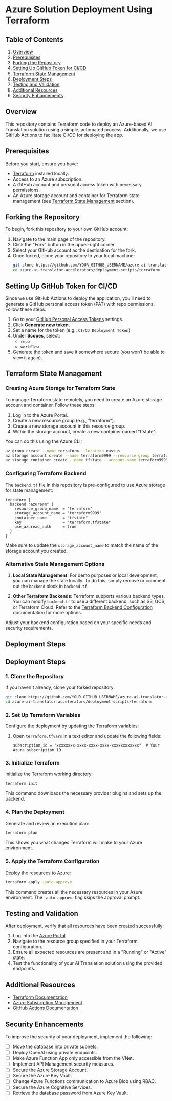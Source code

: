# Azure Solution Deployment Using Terraform

## Table of Contents
1. [Overview](#overview)
2. [Prerequisites](#prerequisites)
3. [Forking the Repository](#forking-the-repository)
4. [Setting Up GitHub Token for CI/CD](#setting-up-github-token-for-cicd)
5. [Terraform State Management](#terraform-state-management)
6. [Deployment Steps](#deployment-steps)
7. [Testing and Validation](#testing-and-validation)
8. [Additional Resources](#additional-resources)
9. [Security Enhancements](#security-enhancements)

## Overview
This repository contains Terraform code to deploy an Azure-based AI Translation solution using a simple, automated process. Additionally, we use GitHub Actions to facilitate CI/CD for deploying the app.

## Prerequisites
Before you start, ensure you have:
- [Terraform](https://www.terraform.io/downloads.html) installed locally.
- Access to an Azure subscription.
- A GitHub account and personal access token with necessary permissions.
- An Azure storage account and container for Terraform state management (see [Terraform State Management](#terraform-state-management) section).


## Forking the Repository
To begin, fork this repository to your own GitHub account:

1. Navigate to the main page of the repository.
2. Click the "Fork" button in the upper-right corner.
3. Select your GitHub account as the destination for the fork.
4. Once forked, clone your repository to your local machine:
   ```bash
   git clone https://github.com/YOUR_GITHUB_USERNAME/azure-ai-translator-accelerators.git
   cd azure-ai-translator-accelerators/deployment-scripts/terraform
   ```

## Setting Up GitHub Token for CI/CD
Since we use GitHub Actions to deploy the application, you’ll need to generate a GitHub personal access token (PAT) with repo permissions. Follow these steps:

1. Go to your [GitHub Personal Access Tokens](https://github.com/settings/tokens) settings.
2. Click **Generate new token**.
3. Set a name for the token (e.g., `CI/CD Deployment Token`).
4. Under **Scopes**, select:
   - `repo`
   - `workflow`
5. Generate the token and save it somewhere secure (you won’t be able to view it again).



## Terraform State Management

### Creating Azure Storage for Terraform State

To manage Terraform state remotely, you need to create an Azure storage account and container. Follow these steps:

1. Log in to the Azure Portal.
2. Create a new resource group (e.g., "terraform").
3. Create a new storage account in this resource group.
4. Within the storage account, create a new container named "tfstate".

You can do this using the Azure CLI:

```bash
az group create --name terraform --location eastus
az storage account create --name terraform9999 --resource-group terraform --sku Standard_LRS
az storage container create --name tfstate --account-name terraform9999
```

### Configuring Terraform Backend

The `backend.tf` file in this repository is pre-configured to use Azure storage for state management:

```hcl
terraform {
  backend "azurerm" {
    resource_group_name  = "terraform"
    storage_account_name = "terraform9999"
    container_name       = "tfstate"
    key                  = "terraform.tfstate"
    use_azuread_auth     = true
  }
}
```

Make sure to update the `storage_account_name` to match the name of the storage account you created.

### Alternative State Management Options

1. **Local State Management**: For demo purposes or local development, you can manage the state locally. To do this, simply remove or comment out the `backend` block in `backend.tf`.

2. **Other Terraform Backends**: Terraform supports various backend types. You can modify `backend.tf` to use a different backend, such as S3, GCS, or Terraform Cloud. Refer to the [Terraform Backend Configuration](https://www.terraform.io/docs/language/settings/backends/index.html) documentation for more options.

Adjust your backend configuration based on your specific needs and security requirements.

## Deployment Steps

## Deployment Steps

### 1. Clone the Repository
If you haven't already, clone your forked repository:
```bash
git clone https://github.com/YOUR_GITHUB_USERNAME/azure-ai-translator-accelerators.git
cd azure-ai-translator-accelerators/deployment-scripts/terraform
```

### 2. Set Up Terraform Variables
Configure the deployment by updating the Terraform variables:

1. Open `terraform.tfvars` in a text editor and update the following fields:
   ```hcl
   subscription_id = "xxxxxxxx-xxxx-xxxx-xxxx-xxxxxxxxxxxx"  # Your Azure subscription ID
    ```

### 3. Initialize Terraform
Initialize the Terraform working directory:
```bash
terraform init
```
This command downloads the necessary provider plugins and sets up the backend.

### 4. Plan the Deployment
Generate and review an execution plan:
```bash
terraform plan
```
This shows you what changes Terraform will make to your Azure environment.

### 5. Apply the Terraform Configuration
Deploy the resources to Azure:
```bash
terraform apply -auto-approve
```
This command creates all the necessary resources in your Azure environment. The `-auto-approve` flag skips the approval prompt.



## Testing and Validation
After deployment, verify that all resources have been created successfully:
1. Log into the [Azure Portal](https://portal.azure.com/).
2. Navigate to the resource group specified in your Terraform configuration.
3. Ensure all expected resources are present and in a "Running" or "Active" state.
4. Test the functionality of your AI Translation solution using the provided endpoints.

## Additional Resources
- [Terraform Documentation](https://www.terraform.io/docs/index.html)
- [Azure Subscription Management](https://docs.microsoft.com/en-us/azure/cost-management-billing/manage/create-subscription)
- [GitHub Actions Documentation](https://docs.github.com/en/actions)

## Security Enhancements
To improve the security of your deployment, implement the following:

- [ ] Move the database into private subnets.
- [ ] Deploy OpenAI using private endpoints.
- [ ] Make Azure Function App only accessible from the VNet.
- [ ] Implement API Management security measures.
- [ ] Secure the Azure Storage Account.
- [ ] Secure the Azure Key Vault.
- [ ] Change Azure Functions communication to Azure Blob using RBAC.
- [ ] Secure the Azure Cognitive Services.
- [ ] Retrieve the database password from Azure Key Vault.
